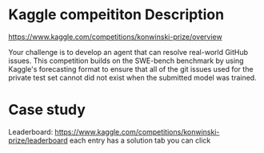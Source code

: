 # Kaggle compeititon Description

https://www.kaggle.com/competitions/konwinski-prize/overview

Your challenge is to develop an agent that can resolve real-world GitHub issues. This competition builds on the SWE-bench benchmark by using Kaggle's forecasting format to ensure that all of the git issues used for the private test set cannot did not exist when the submitted model was trained.

# Case study

Leaderboard: https://www.kaggle.com/competitions/konwinski-prize/leaderboard
each entry has a solution tab you can click
